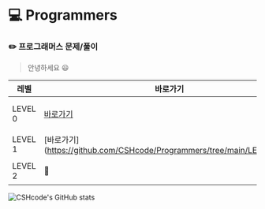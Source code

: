# :computer: Programmers 
### :pencil2: 프로그래머스 문제/풀이

> 안녕하세요 :smiley:

|레벨|바로가기|설명|
|------|---|---|
|LEVEL 0|[바로가기](https://github.com/CSHcode/Programmers/tree/main/LEVEL%200)|last update 2023.02.27   90문|
|LEVEL 1|[바로가기](https://github.com/CSHcode/Programmers/tree/main/LEVEL%201|:hammer: 69문 대기중|
|LEVEL 2|:hammer:|:hammer: 12문 대기중|

![CSHcode's GitHub stats](https://github-readme-stats.vercel.app/api?username=CSHcode&count_private=true)

